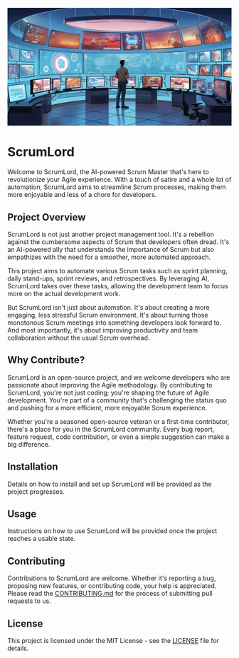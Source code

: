 ![alt text](assets/artwork.png)

# ScrumLord

Welcome to ScrumLord, the AI-powered Scrum Master that's here to revolutionize your Agile experience. With a touch of satire and a whole lot of automation, ScrumLord aims to streamline Scrum processes, making them more enjoyable and less of a chore for developers.

## Project Overview

ScrumLord is not just another project management tool. It's a rebellion against the cumbersome aspects of Scrum that developers often dread. It's an AI-powered ally that understands the importance of Scrum but also empathizes with the need for a smoother, more automated approach.

This project aims to automate various Scrum tasks such as sprint planning, daily stand-ups, sprint reviews, and retrospectives. By leveraging AI, ScrumLord takes over these tasks, allowing the development team to focus more on the actual development work.

But ScrumLord isn't just about automation. It's about creating a more engaging, less stressful Scrum environment. It's about turning those monotonous Scrum meetings into something developers look forward to. And most importantly, it's about improving productivity and team collaboration without the usual Scrum overhead.

## Why Contribute?

ScrumLord is an open-source project, and we welcome developers who are passionate about improving the Agile methodology. By contributing to ScrumLord, you're not just coding; you're shaping the future of Agile development. You're part of a community that's challenging the status quo and pushing for a more efficient, more enjoyable Scrum experience.

Whether you're a seasoned open-source veteran or a first-time contributor, there's a place for you in the ScrumLord community. Every bug report, feature request, code contribution, or even a simple suggestion can make a big difference.

## Installation

Details on how to install and set up ScrumLord will be provided as the project progresses.

## Usage

Instructions on how to use ScrumLord will be provided once the project reaches a usable state.

## Contributing

Contributions to ScrumLord are welcome. Whether it's reporting a bug, proposing new features, or contributing code, your help is appreciated. Please read the [CONTRIBUTING.md](CONTRIBUTING.md) for the process of submitting pull requests to us.

## License

This project is licensed under the MIT License - see the [LICENSE](LICENSE) file for details.
